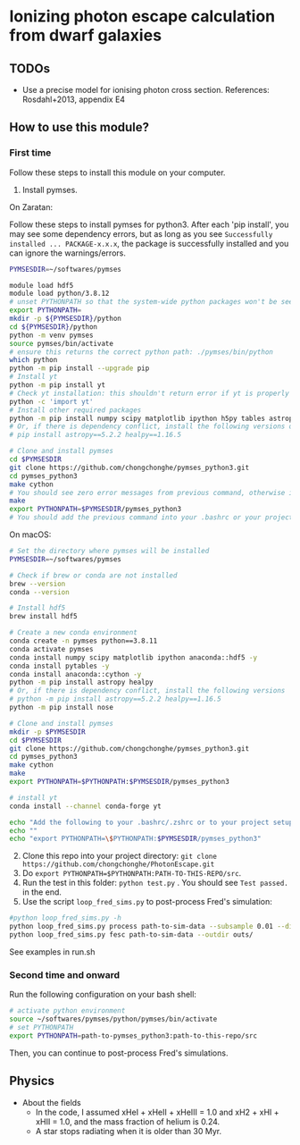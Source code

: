 # Ionizing photon escape calculation from dwarf galaxies

## TODOs

- Use a precise model for ionising photon cross section. References: Rosdahl+2013, appendix E4

## How to use this module?

### First time

Follow these steps to install this module on your computer.

1. Install pymses.

On Zaratan:

Follow these steps to install pymses for python3. After each 'pip install', you may see some dependency errors, but as long as you see `Successfully installed ... PACKAGE-x.x.x`, the package is successfully installed and you can ignore the warnings/errors.

```sh
PYMSESDIR=~/softwares/pymses

module load hdf5
module load python/3.8.12
# unset PYTHONPATH so that the system-wide python packages won't be seen
export PYTHONPATH=
mkdir -p ${PYMSESDIR}/python
cd ${PYMSESDIR}/python
python -m venv pymses
source pymses/bin/activate
# ensure this returns the correct python path: ./pymses/bin/python
which python
python -m pip install --upgrade pip
# Install yt
python -m pip install yt
# Check yt installation: this shouldn't return error if yt is properly installed
python -c 'import yt'
# Install other required packages
python -m pip install numpy scipy matplotlib ipython h5py tables astropy healpy nose
# Or, if there is dependency conflict, install the following versions of astropy and healpy
# pip install astropy==5.2.2 healpy==1.16.5

# Clone and install pymses
cd $PYMSESDIR
git clone https://github.com/chongchonghe/pymses_python3.git
cd pymses_python3
make cython
# You should see zero error messages from previous command, otherwise it's a failure. If make is successful, the last line of the printing should be something like 'make[1]: Leaving directory '/home/che1234/softwares/pymses/pymses_python3'
make
export PYTHONPATH=$PYMSESDIR/pymses_python3
# You should add the previous command into your .bashrc or your project setup script
```

On macOS:

```sh
# Set the directory where pymses will be installed
PYMSESDIR=~/softwares/pymses

# Check if brew or conda are not installed
brew --version
conda --version

# Install hdf5
brew install hdf5

# Create a new conda environment
conda create -n pymses python==3.8.11
conda activate pymses
conda install numpy scipy matplotlib ipython anaconda::hdf5 -y
conda install pytables -y
conda install anaconda::cython -y
python -m pip install astropy healpy 
# Or, if there is dependency conflict, install the following versions
# python -m pip install astropy==5.2.2 healpy==1.16.5
python -m pip install nose

# Clone and install pymses
mkdir -p $PYMSESDIR
cd $PYMSESDIR
git clone https://github.com/chongchonghe/pymses_python3.git
cd pymses_python3
make cython
make
export PYTHONPATH=$PYTHONPATH:$PYMSESDIR/pymses_python3

# install yt
conda install --channel conda-forge yt

echo "Add the following to your .bashrc/.zshrc or to your project setup script"
echo ""
echo "export PYTHONPATH=\$PYTHONPATH:$PYMSESDIR/pymses_python3"
```

2. Clone this repo into your project directory: `git clone https://github.com/chongchonghe/PhotonEscape.git`
3. Do `export PYTHONPATH=$PYTHONPATH:PATH-TO-THIS-REPO/src`.
4. Run the test in this folder: `python test.py` . You should see `Test passed.` in the end.
5. Use the script `loop_fred_sims.py` to post-process Fred's simulation:

```bash
#python loop_fred_sims.py -h
python loop_fred_sims.py process path-to-sim-data --subsample 0.01 --dist 1_kpc --refine 2
python loop_fred_sims.py fesc path-to-sim-data --outdir outs/
```

See examples in run.sh

### Second time and onward

Run the following configuration on your bash shell:

```bash
# activate python environment
source ~/softwares/pymses/python/pymses/bin/activate
# set PYTHONPATH
export PYTHONPATH=path-to-pymses_python3:path-to-this-repo/src
```

Then, you can continue to post-process Fred's simulations.

## Physics

- About the fields
  - In the code, I assumed xHeI + xHeII + xHeIII = 1.0 and xH2 + xHI + xHII = 1.0, and the mass fraction of helium is 0.24.
  - A star stops radiating when it is older than 30 Myr.
